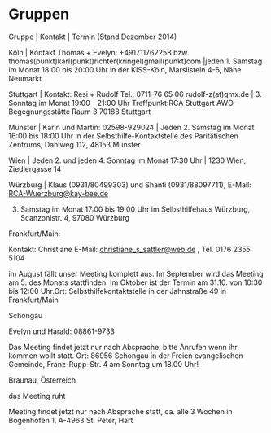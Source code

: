 # Gruppen

Gruppe | Kontakt | Termin (Stand Dezember 2014)

Köln | Kontakt Thomas + Evelyn: +491711762258 bzw. thomas(punkt)karl(punkt)richter(kringel)gmail(punkt)com |jeden 1. Samstag im Monat 18:00 bis 20:00 Uhr in der KISS-Köln, Marsilstein 4-6, Nähe Neumarkt

Stuttgart | Kontakt: Resi + Rudolf Tel.: 0711-76 65 06 rudolf-z(at)gmx.de | 3. Sonntag im Monat 19:00 - 21:00 Uhr Treffpunkt:RCA Stuttgart AWO-Begegnungsstätte Raum 3 70188 Stuttgart

Münster | Karin und Martin: 02598-929024 | Jeden 2. Samstag im Monat 16:00 bis 18:00 Uhr in der                                         Selbsthilfe-Kontaktstelle des Paritätischen Zentrums, Dahlweg 112, 48153 Münster

Wien | Jeden 2. und jeden 4. Sonntag im Monat 17:30 Uhr | 1230 Wien, Ziedlergasse 14

Würzburg | Klaus (0931/80499303) und Shanti (0931/88097711),                                         E-Mail: RCA-Wuerzburg@kay-bee.de

3. Samstag im Monat 17:00 bis 19:00 Uhr im                                         Selbsthilfehaus Würzburg, Scanzonistr. 4, 97080 Würzburg

Frankfurt/Main:

Kontakt: Christiane E-Mail:                                         christiane_s_sattler@web.de , Tel. 0176 2355 5104


im August fällt unser Meeting komplett aus. Im September wird das Meeting am 5. des Monats stattfinden.  Im Oktober ist der Termin am 31.10.
von 10:30 bis 12:00 Uhr.Ort:  Selbsthilfekontaktstelle in der Jahnstraße 49 in Frankfurt/Main


Schongau

Evelyn und Harald: 08861-9733

Das Meeting findet jetzt nur nach Absprache: bitte                                         Anrufen wenn ihr kommen wollt statt.
Ort: 86956 Schongau in                                         der Freien evangelischen Gemeinde, Franz-Rupp-Str. 4 am Sonntag um 18.00 Uhr!

Braunau, Österreich

das Meeting ruht

Meeting findet jetzt nur nach Absprache statt, ca.                                         alle 3 Wochen in Bogenhofen 1, A-4963 St. Peter, Hart
